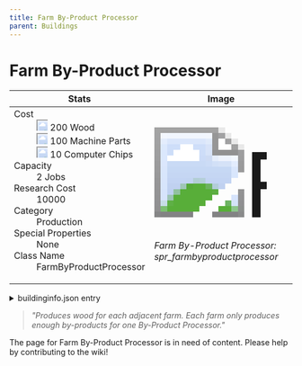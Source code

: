 ```yaml
---
title: Farm By-Product Processor
parent: Buildings
---
```

# Farm By-Product Processor

[//]: # (Pre-generated content)
<table><thead><tr><th>Stats</th><th>Image</th></tr></thead><tbody><tr><td><dl><dt>Cost</dt><dd><div class="resource-icon"><img style="object-position: -637px -751px;" src="https://tfe2-wiki.github.io/assets/sprites.png"></div> 200 Wood<br><div class="resource-icon"><img style="object-position: -795px -761px;" src="https://tfe2-wiki.github.io/assets/sprites.png"></div> 100 Machine Parts<br><div class="resource-icon"><img style="object-position: -526px -523px;" src="https://tfe2-wiki.github.io/assets/sprites.png"></div> 10 Computer Chips</dd><dt>Capacity</dt><dd>2 Jobs</dd><dt>Research Cost</dt><dd>10000</dd><dt>Category</dt><dd>Production</dd><dt>Special Properties</dt><dd>None</dd><dt>Class Name</dt><dd>FarmByProductProcessor</dd></dl></td><td><style>.building-image {width: 200px;height: 200px;overflow: hidden;position: relative;}.building-image img {image-rendering: pixelated;object-fit: none;transform: scale(10);transform-origin: left top;position: absolute;left: 0;top: 0;}.resource-image {width: 200px;height: 200px;overflow: hidden;position: relative;}.resource-image img {image-rendering: pixelated;object-fit: none;transform: scale(20);transform-origin: left top;position: absolute;left: 0;top: 0;}.building-icon {width: 20px;height: 20px;overflow: hidden;position: relative;display: inline-block;}.building-icon img {image-rendering: pixelated;object-fit: none;transform: scale(1);transform-origin: left top;position: absolute;left: 0;top: 0;}.resource-icon {width: 20px;height: 20px;overflow: hidden;position: relative;display: inline-block;}.resource-icon img {image-rendering: pixelated;object-fit: none;transform: scale(2);transform-origin: left top;position: absolute;left: 0;top: 0;}</style><div class="building-image"><img style="object-position: -989px -793px;" src="https://tfe2-wiki.github.io/assets/sprites.png" alt="Farm By-Product Processor Back"><img style="object-position: -967px -793px;" src="https://tfe2-wiki.github.io/assets/sprites.png" alt="Farm By-Product Processor"></div><i>Farm By-Product Processor: spr_farmbyproductprocessor</i></td></tr></tbody></table><details><summary>buildinginfo.json entry</summary>```json
	{
    "className": "FarmByProductProcessor",
    "food": 0,
    "wood": 200,
    "stone": 0,
    "machineParts": 100,
    "computerChips": 10,
    "knowledge": 10000,
    "category": "Production",
    "unlockedByDefault": false,
    "specialInfo": [],
    "jobs": 2,
    "tooltipBottomIconInfo": [
        {
            "texture": "spr_bonusrange_plus"
        }
    ]
}
	```</details><blockquote><i>"Produces wood for each adjacent farm. Each farm only produces enough by-products for one By-Product Processor."</i></blockquote>

The page for Farm By-Product Processor is in need of content. Please help by contributing to the wiki!
